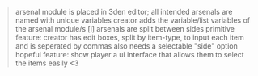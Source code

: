 > arsenal module is placed in 3den editor;
> all intended arsenals are named with unique variables
> creator adds the variable/list variables of the arsenal module/s
> [i] arsenals are split between sides
> primitive feature: creator has edit boxes, split by item-type, to input each item and is seperated by commas
> also needs a selectable "side" option 
> hopeful feature: show player a ui interface that allows them to select the items easily <3